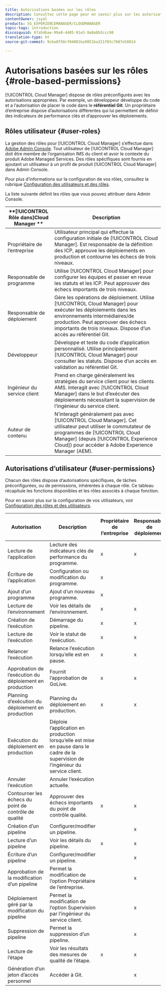 ```yaml
---
title: Autorisations basées sur les rôles
description: Consultez cette page pour en savoir plus sur les autorisations basées sur les rôles.
contentOwner: jsyal
products: SG_EXPERIENCEMANAGER/CLOUDMANAGER
topic-tags: introduction
discoiquuid: 67a54bae-99a9-4405-91e3-9a0a8b3ccc98
translation-type: ht
source-git-commit: 9cbe8f58cf04001ba9851ba321f03c7687e58014

---
```



# Autorisations basées sur les rôles {#role-based-permissions}

[!UICONTROL Cloud Manager] dispose de rôles préconfigurés avec les autorisations appropriées. Par exemple, un développeur développe du code et a l’autorisation de placer le code dans le **référentiel Git**. Un propriétaire d’entreprise dispose d’autorisations différentes qui lui permettent de définir des indicateurs de performance clés et d’approuver les déploiements.

## Rôles utilisateur {#user-roles}

La gestion des rôles pour [!UICONTROL Cloud Manager] s’effectue dans [Adobe Admin Console](https://helpx.adobe.com/fr/enterprise/using/admin-console.html). Tout utilisateur de [!UICONTROL Cloud Manager] doit être membre de l’organisation IMS du client et avoir le contexte du produit Adobe Managed Services. Des rôles spécifiques sont fournis en ajoutant un utilisateur à un profil de produit [!UICONTROL Cloud Manager] dans Admin Console.

Pour plus d’informations sur la configuration de vos rôles, consultez la rubrique [Configuration des utilisateurs et des rôles](setting-up-users-and-roles.md).

La liste suivante définit les rôles que vous pouvez attribuer dans Admin Console.

| **[!UICONTROL Rôle dans]Cloud Manager ** | **Description** |
|---|---|
| Propriétaire de l’entreprise | Utilisateur principal qui effectue la configuration initiale de [!UICONTROL Cloud Manager]. Est responsable de la définition des ICP, approuve les déploiements en production et contourne les échecs de trois niveaux. |
| Responsable de programme | Utilise [!UICONTROL Cloud Manager] pour configurer les équipes et passer en revue les statuts et les ICP. Peut approuver des échecs importants de trois niveaux. |
| Responsable de déploiement | Gère les opérations de déploiement. Utilise [!UICONTROL Cloud Manager] pour exécuter les déploiements dans les environnements intermédiaires/de production. Peut approuver des échecs importants de trois niveaux. Dispose d’un accès au référentiel Git. |
| Développeur | Développe et teste du code d’application personnalisé. Utilise principalement [!UICONTROL Cloud Manager] pour consulter les statuts. Dispose d’un accès en validation au référentiel Git. |
| Ingénieur du service client | Prend en charge généralement les stratégies du service client pour les clients AMS. Interagit avec [!UICONTROL Cloud Manager] dans le but d’exécuter des déploiements nécessitant la supervision de l’ingénieur du service client. |
| Auteur de contenu | N’interagit généralement pas avec [!UICONTROL Cloud Manager]. Cet utilisateur peut utiliser le commutateur de programmes de [!UICONTROL Cloud Manager] (depuis [!UICONTROL Experience Cloud]) pour accéder à Adobe Experience Manager (AEM). |

## Autorisations d’utilisateur {#user-permissions}

Chacun des rôles dispose d’autorisations spécifiques, de tâches préconfigurées, ou de permissions, inhérentes à chaque rôle. Ce tableau récapitule les fonctions disponibles et les rôles associés à chaque fonction.

Pour en savoir plus sur la configuration de vos utilisateurs, voir [Configuration des rôles et des utilisateurs](setting-up-users-and-roles.md).

| Autorisation | Description | Propriétaire de l’entreprise | Responsable de déploiement | Responsable de programme | Développeur | Ingénieur du service client |
|--- |--- |--- |--- |--- |--- |--- |
| Lecture de l’application | Lecture des indicateurs clés de performance du programme. | x | x | x | x | x |
| Écriture de l’application | Configuration ou modification du programme. | x |  |  |  |  |
| Ajout d’un programme | Ajout d’un nouveau programme. | x |  |  |  |  |
| Lecture de l’environnement | Voir les détails de l’environnement. | x | x | x | x | x |
| Création de l’exécution | Démarrage du pipeline. | x | x | x |  |  |
| Lecture de l’exécution | Voir le statut de l’exécution. | x | x | x | x | x |
| Relancer l’exécution | Relance l’exécution lorsqu’elle est en pause. | x | x | x |  | x |
| Approbation de l’exécution du déploiement en production | Fournit l’approbation de GoLive. | x | x | x |  |  |
| Planning d’exécution du déploiement en production | Planning du déploiement en production. | x | x | x |  | x |
| Exécution du déploiement en production | Déploie l’application en production lorsqu’elle est mise en pause dans le cadre de la supervision de l’ingénieur du service client. |  |  |  |  | x |
| Annuler l’exécution | Annuler l’exécution actuelle. |  |  | x |  |  |
| Contourner les échecs du point de contrôle de qualité | Approuver des échecs importants du point de contrôle qualité. | x | x | x |  |  |
| Création d’un pipeline | Configurer/modifier un pipeline. |  | x |  |  |  |
| Lecture d’un pipeline | Voir les détails du pipeline. | x | x | x | x | x |
| Écriture d’un pipeline | Configurer/modifier un pipeline. |  | x |  |  |  |
| Approbation de la modification d’un pipeline | Permet la modification de l’option Propriétaire de l’entreprise. |  | x |  |  |  |
| Déploiement géré par la modification du pipeline | Permet la modification de l’option Supervision par l’ingénieur du service client. |  | x |  |  |  |
| Suppression de pipeline | Permet la suppression d’un pipeline. |  | x |  |  |  |
| Lecture de l’étape | Voir les résultats des mesures de qualité de l’étape. | x | x | x | x | x |
| Génération d’un jeton d’accès personnel | Accéder à Git. |  | x |  | x |  |

